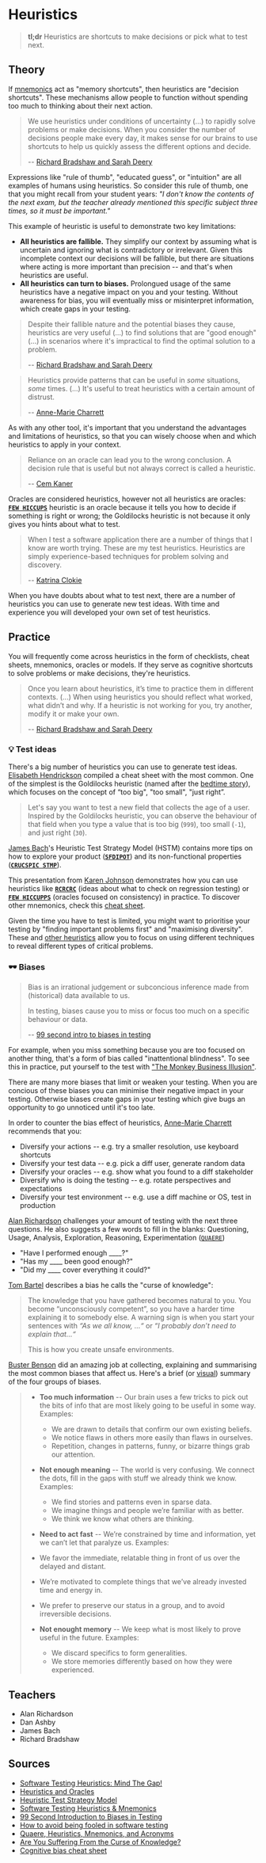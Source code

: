 # Heuristics

> **tl;dr** Heuristics are shortcuts to make decisions or pick what to test next.

## Theory

If [mnemonics](/tools/mnemonics) act as "memory shortcuts", then heuristics are "decision shortcuts". These mechanisms allow people to function without spending too much to thinking about their next action.

> We use heuristics under conditions of uncertainty (...) to rapidly solve problems or make decisions. When you consider the number of decisions people make every day, it makes sense for our brains to use shortcuts to help us quickly assess the different options and decide.
>
> -- [Richard Bradshaw and Sarah Deery](https://www.ministryoftesting.com/dojo/lessons/software-testing-heuristics-mind-the-gap)

Expressions like "rule of thumb", "educated guess", or "intuition" are all examples of humans using heuristics. So consider this rule of thumb, one that you might recall from your student years: _"I don't know the contents of the next exam, but the teacher already mentioned this specific subject three times, so it must be important."_

This example of heuristic is useful to demonstrate two key limitations:

- **All heuristics are fallible.** They simplify our context by assuming what is uncertain and ignoring what is contradictory or irrelevant. Given this incomplete context our decisions will be fallible, but there are situations where acting is more important than precision -- and that's when heuristics are useful.
- **All heuristics can turn to biases.** Prolongued usage of the same heuristics have a negative impact on you and your testing. Without awareness for bias, you will eventually miss or misinterpret information, which create gaps in your testing.

> Despite their fallible nature and the potential biases they cause, heuristics are very useful (...) to find solutions that are "good enough" (...) in scenarios where it's impractical to find the optimal solution to a problem.
>
> -- [Richard Bradshaw and Sarah Deery](https://www.ministryoftesting.com/dojo/lessons/software-testing-heuristics-mind-the-gap)

> Heuristics provide patterns that can be useful in _some_ situations, _some_ times. (...) It's useful to treat heuristics with a certain amount of distrust.
>
> -- [Anne-Marie Charrett](https://mavericktester.com/2019/12/31/heuristics-sfdipot/)

As with any other tool, it's important that you understand the advantages and limitations of heuristics, so that you can wisely choose when and which heuristics to apply in your context.

> Reliance on an oracle can lead you to the wrong conclusion.
> A decision rule that is useful but not always correct is called a heuristic.
>
> -- [Cem Kaner](http://kaner.com/?p=190)

Oracles are considered heuristics, however not all heuristics are oracles: [**`FEW HICCUPS`**](/tools/mnemonics.md) heuristic is an oracle because it tells you how to decide if something is right or wrong; the Goldilocks heuristic is not because it only gives you hints about what to test.

> When I test a software application there are a number of things that I know are worth trying. These are my test heuristics. Heuristics are simply experience-based techniques for problem solving and discovery.
>
> -- [Katrina Clokie](https://katrinatester.blogspot.com/2014/09/heuristics-and-oracles.html)

When you have doubts about what to test next, there are a number of heuristics you can use to generate new test ideas. With time and experience you will developed your own set of test heuristics.

## Practice

You will frequently come across heuristics in the form of checklists, cheat sheets, mnemonics, oracles or models. If they serve as cognitive shortcuts to solve problems or make decisions, they're heuristics.

> Once you learn about heuristics, it’s time to practice them in different contexts. (...) When using heuristics you should reflect what worked, what didn’t and why. If a heuristic is not working for you, try another, modify it or make your own.
>
> -- [Richard Bradshaw and Sarah Deery](https://www.ministryoftesting.com/dojo/lessons/software-testing-heuristics-mind-the-gap)

### 💡 Test ideas

There's a big number of heuristics you can use to generate test ideas. [Elisabeth Hendrickson](http://testobsessed.com/wp-content/uploads/2011/04/testheuristicscheatsheetv1.pdf) compiled a cheat sheet with the most common. One of the simplest is the Goldilocks heuristic (named after the [bedtime story](https://en.wikipedia.org/wiki/Goldilocks_and_the_Three_Bears)), which focuses on the concept of “too big", "too small", "just right”.

> Let's say you want to test a new field that collects the age of a user. Inspired by the Goldilocks heuristic, you can observe the behaviour of that field when you type a value that is too big (`999`), too small (`-1`), and just right (`30`).

[James Bach](https://www.satisfice.com/download/heuristic-test-strategy-model)'s Heuristic Test Strategy Model (HSTM) contains more tips on how to explore your product ([**`SFDIPOT`**](/tools/mnemonics?id=⛺%ef%b8%8f-exploration)) and its non-functional properties ([**`CRUCSPIC STMP`**](/tools/mnemonics?id=%f0%9f%92%a1-product)).

This presentation from [Karen Johnson](http://karennicolejohnson.com/wp-content/uploads/2012/11/KNJohnson-2012-heuristics-mnemonics.pdf) demonstrates how you can use heuristics like [**`RCRCRC`**](/tools/mnemonics?id=🤖-automation) (ideas about what to check on regression testing) or [**`FEW HICCUPPS`**](/tools/mnemonics?id=⛺%ef%b8%8f-exploration) (oracles focused on consistency) in practice. To discover other mnemonics, check this [cheat sheet](/tools/mnemonics).

Given the time you have to test is limited, you might want to prioritise your testing by "finding important problems first" and "maximising diversity". These and [other heuristics](https://thelifeofoneman.com/the-main-test-heuristics-to-consider) allow you to focus on using different techniques to reveal different types of critical problems.

### 🕶 Biases

> Bias is an irrational judgement or subconcious inference made from (historical) data available to us.
>
> In testing, biases cause you to miss or focus too much on a specific behaviour or data.
>
> -- [99 second intro to biases in testing](https://www.ministryoftesting.com/dojo/lessons/99-second-introduction-to-biases-in-testing)

For example, when you miss something because you are too focused on another thing, that's a form of bias called "inattentional blindness". To see this in practice, put yourself to the test with ["The Monkey Business Illusion"](https://youtu.be/IGQmdoK_ZfY).

There are many more biases that limit or weaken your testing. When you are concious of these biases you can minimise their negative impact in your testing. Otherwise biases create gaps in your testing which give bugs an opportunity to go unnoticed until it's too late.

In order to counter the bias effect of heuristics, [Anne-Marie Charrett](https://mavericktester.com/2018/03/20/2018-3-20-how-to-avoid-being-fooled-in-software-testing/) recommends that you:

- Diversify your actions -- e.g. try a smaller resolution, use keyboard shortcuts
- Diversify your test data -- e.g. pick a diff user, generate random data
- Diversify your oracles -- e.g. show what you found to a diff stakeholder
- Diversify who is doing the testing -- e.g. rotate perspectives and expectations
- Diversify your test environment -- e.g. use a diff machine or OS, test in production

[Alan Richardson](https://www.eviltester.com/2017/05/quaere-heuristics-mnemonics-and-acronyms.html) challenges your amount of testing with the next three questions. He also suggests a few words to fill in the blanks: Questioning, Usage, Analysis, Exploration, Reasoning, Experimentation ([`QUAERE`](https://www.eviltester.com/2017/05/quaere-heuristics-mnemonics-and-acronyms.html))

- "Have I performed enough \_\_\_\_?"
- "Has my \_\_\_\_ been good enough?"
- "Did my \_\_\_\_ cover everything it could?"

[Tom Bartel](https://www.tombartel.me/blog/are-you-suffering-from-curse-of-knowledge/) describes a bias he calls the "curse of knowledge":

> The knowledge that you have gathered becomes natural to you. You become “unconsciously competent”, so you have a harder time explaining it to somebody else. A warning sign is when you start your sentences with _“As we all know, …“_ or _“I probably don’t need to explain that…“_
>
> This is how you create unsafe environments.

[Buster Benson](https://medium.com/better-humans/cognitive-bias-cheat-sheet-55a472476b18#.486tj1s6j) did an amazing job at collecting, explaining and summarising the most common biases that affect us. Here's a brief (or [visual](https://upload.wikimedia.org/wikipedia/commons/a/a4/The_Cognitive_Bias_Codex_-_180%2B_biases%2C_designed_by_John_Manoogian_III_%28jm3%29.png)) summary of the four groups of biases.

> - **Too much information** -- Our brain uses a few tricks to pick out the bits of info that are most likely going to be useful in some way. Examples:
>   - We are drawn to details that confirm our own existing beliefs.
>   - We notice flaws in others more easily than flaws in ourselves.
>   - Repetition, changes in patterns, funny, or bizarre things grab our attention.
> - **Not enough meaning** -- The world is very confusing. We connect the dots, fill in the gaps with stuff we already think we know. Examples:
>   - We find stories and patterns even in sparse data.
>   - We imagine things and people we’re familiar with as better.
>   - We think we know what others are thinking.
> - **Need to act fast** -- We’re constrained by time and information, yet we can’t let that paralyze us. Examples:
> - We favor the immediate, relatable thing in front of us over the delayed and distant.
>
> - We’re motivated to complete things that we’ve already invested time and energy in.
>
> - We prefer to preserve our status in a group, and to avoid irreversible decisions.
>
> - **Not enought memory** -- We keep what is most likely to prove useful in the future. Examples:
>   - We discard specifics to form generalities.
>   - We store memories differently based on how they were experienced.

## Teachers

- Alan Richardson
- Dan Ashby
- James Bach
- Richard Bradshaw

## Sources

- [Software Testing Heuristics: Mind The Gap!](https://www.ministryoftesting.com/dojo/lessons/software-testing-heuristics-mind-the-gap)
- [Heuristics and Oracles](https://katrinatester.blogspot.com/2014/09/heuristics-and-oracles.html)
- [Heuristic Test Strategy Model](https://www.satisfice.com/download/heuristic-test-strategy-model)
- [Software Testing Heuristics & Mnemonics](http://karennicolejohnson.com/wp-content/uploads/2012/11/KNJohnson-2012-heuristics-mnemonics.pdf)
- [99 Second Introduction to Biases in Testing](https://www.ministryoftesting.com/dojo/lessons/99-second-introduction-to-biases-in-testing)
- [How to avoid being fooled in software testing](https://mavericktester.com/2018/03/20/2018-3-20-how-to-avoid-being-fooled-in-software-testing/)
- [Quaere, Heuristics, Mnemonics, and Acronyms](https://www.eviltester.com/2017/05/quaere-heuristics-mnemonics-and-acronyms.html)
- [Are You Suffering From the Curse of Knowledge?](https://www.tombartel.me/blog/are-you-suffering-from-curse-of-knowledge/)
- [Cognitive bias cheat sheet](https://medium.com/better-humans/cognitive-bias-cheat-sheet-55a472476b18#.486tj1s6j)
